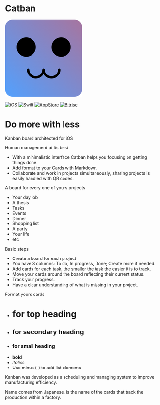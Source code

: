 # Catban

<img src="Design/logo.png" height="250" alt="Catban"/>

![iOS](https://img.shields.io/badge/iOS-9.0%2B-blue.svg)
![Swift](https://img.shields.io/badge/Swift-4.2-blue.svg)
[![AppStore](https://img.shields.io/itunes/v/1363004864.svg)](https://itunes.apple.com/us/app/catban/id1363004864)
[![Bitrise](https://app.bitrise.io/app/807a375d287b2f0b/status.svg?token=lutdvZqnAiBoLp3vkTwX8w)](https://app.bitrise.io/app/807a375d287b2f0b)


# Do more with less
Kanban board architected for iOS

Human management at its best

- With a minimalistic interface Catban helps you focusing on getting things done.
- Add format to your Cards with Markdown.
- Collaborate and work in projects simultaneously, sharing projects is easily handled with QR codes.

A board for every one of yours projects
- Your day job
- A thesis
- Tasks
- Events
- Dinner
- Shopping list
- A party
- Your life
- etc

Basic steps
- Create a board for each project
- You have 3 columns: To do, In progress, Done; Create more if needed.
- Add cards for each task, the smaller the task the easier it is to track.
- Move your cards around the board reflecting their current status.
- Track your progress.
- Have a clear understanding of what is missing in your project.

Format yours cards
- # for top heading
- ## for secondary heading
- ### for small heading
- **bold**
- _italics_
- Use minus (-) to add list elements

Kanban was developed as a scheduling and managing system to improve manufacturing efficiency.

Name comes from Japanese, is the name of the cards that track the production within a factory.
